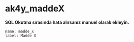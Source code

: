 # ak4y_maddeX
**SQL Okutma sırasında hata alırsanız manuel olarak ekleyin.**
```
name: madde_x
label: Madde X
```
